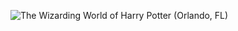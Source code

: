 ![The Wizarding World of Harry Potter (Orlando, FL)](http://laurenpepperman.com/2014/florida/photos/universal26.jpg)
